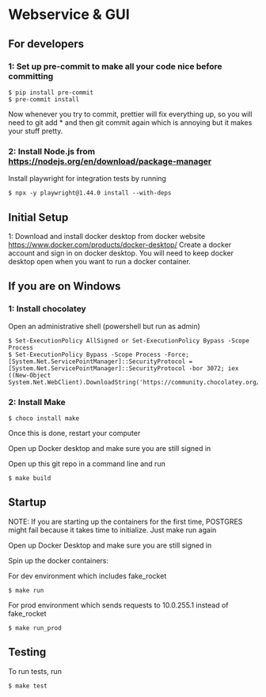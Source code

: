 # Webservice & GUI

## For developers

### 1: Set up pre-commit to make all your code nice before committing

```shell
$ pip install pre-commit
$ pre-commit install
```

Now whenever you try to commit, prettier will fix everything up, so you will need to git add \* and then git commit again which is annoying but it makes your stuff pretty.

### 2: Install Node.js from https://nodejs.org/en/download/package-manager

Install playwright for integration tests by running

```shell
$ npx -y playwright@1.44.0 install --with-deps
```

## Initial Setup

1: Download and install docker desktop from docker website https://www.docker.com/products/docker-desktop/
Create a docker account and sign in on docker desktop. You will need to keep docker desktop open when you want to run a docker container.

## If you are on Windows

### 1: Install chocolatey

Open an administrative shell (powershell but run as admin)

```shell
$ Set-ExecutionPolicy AllSigned or Set-ExecutionPolicy Bypass -Scope Process
$ Set-ExecutionPolicy Bypass -Scope Process -Force; [System.Net.ServicePointManager]::SecurityProtocol = [System.Net.ServicePointManager]::SecurityProtocol -bor 3072; iex ((New-Object System.Net.WebClient).DownloadString('https://community.chocolatey.org/install.ps1'))
```

### 2: Install Make

```shell
$ choco install make
```

Once this is done, restart your computer

Open up Docker desktop and make sure you are still signed in

Open up this git repo in a command line and run

```shell
$ make build
```

## Startup

NOTE: If you are starting up the containers for the first time, POSTGRES might fail because it takes time to initialize. Just make run again

Open up Docker Desktop and make sure you are still signed in

Spin up the docker containers:

For dev environment which includes fake_rocket

```shell
$ make run
```

For prod environment which sends requests to 10.0.255.1 instead of fake_rocket

```shell
$ make run_prod
```

## Testing

To run tests, run

```shell
$ make test
```
